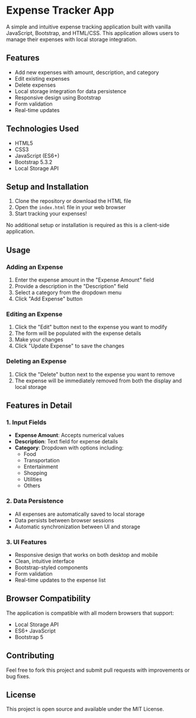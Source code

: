 # Expense Tracker App

A simple and intuitive expense tracking application built with vanilla JavaScript, Bootstrap, and HTML/CSS. This application allows users to manage their expenses with local storage integration.

## Features

- Add new expenses with amount, description, and category
- Edit existing expenses
- Delete expenses
- Local storage integration for data persistence
- Responsive design using Bootstrap
- Form validation
- Real-time updates

## Technologies Used

- HTML5
- CSS3
- JavaScript (ES6+)
- Bootstrap 5.3.2
- Local Storage API

## Setup and Installation

1. Clone the repository or download the HTML file
2. Open the `index.html` file in your web browser
3. Start tracking your expenses!

No additional setup or installation is required as this is a client-side application.

## Usage

### Adding an Expense

1. Enter the expense amount in the "Expense Amount" field
2. Provide a description in the "Description" field
3. Select a category from the dropdown menu
4. Click "Add Expense" button

### Editing an Expense

1. Click the "Edit" button next to the expense you want to modify
2. The form will be populated with the expense details
3. Make your changes
4. Click "Update Expense" to save the changes

### Deleting an Expense

1. Click the "Delete" button next to the expense you want to remove
2. The expense will be immediately removed from both the display and local storage

## Features in Detail

### 1. Input Fields

- **Expense Amount**: Accepts numerical values
- **Description**: Text field for expense details
- **Category**: Dropdown with options including:
  - Food
  - Transportation
  - Entertainment
  - Shopping
  - Utilities
  - Others

### 2. Data Persistence

- All expenses are automatically saved to local storage
- Data persists between browser sessions
- Automatic synchronization between UI and storage

### 3. UI Features

- Responsive design that works on both desktop and mobile
- Clean, intuitive interface
- Bootstrap-styled components
- Form validation
- Real-time updates to the expense list

## Browser Compatibility

The application is compatible with all modern browsers that support:

- Local Storage API
- ES6+ JavaScript
- Bootstrap 5

## Contributing

Feel free to fork this project and submit pull requests with improvements or bug fixes.

## License

This project is open source and available under the MIT License.
